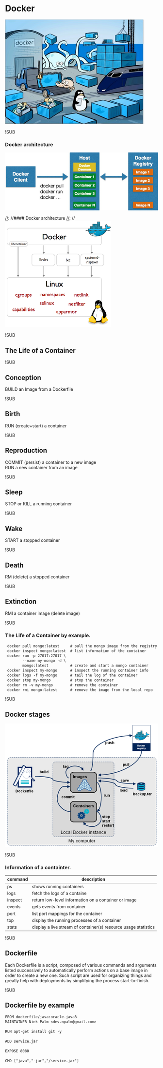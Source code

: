 # Docker
![docker-logo](images/what_is_docker.jpg)

!SUB
### Docker architecture
![architecture](images/architecture.jpg)

[//]: #!SUB
[//]: //#### Docker architecture
[//]: //![architecture](images/docker-execdriver-diagram.png)

!SUB
## The Life of a Container  

!SUB
## Conception  
BUILD an Image from a Dockerfile  

!SUB
## Birth  
RUN (create+start) a container  

!SUB
## Reproduction  
COMMIT (persist) a container to a new image  
RUN a new container from an image  

!SUB
## Sleep  
STOP or KILL a running container  

!SUB
## Wake  
START a stopped container  

!SUB
## Death  
RM (delete) a stopped container  

!SUB
## Extinction  
RMI a container image (delete image)

!SUB
### The Life of a Container by example.

```
 docker pull mongo:latest     # pull the mongo image from the registry
 docker inspect mongo:latest  # list information of the container
 docker run -p 27017:27017 \
        --name my-mongo -d \
        mongo:latest          # create and start a mongo container
 docker inspect my-mongo      # inspect the running container info
 docker logs -f my-mongo      # tail the log of the container
 docker stop my-mongo         # stop the container
 docker rm -v my-mongo        # remove the container
 docker rmi mongo:latest      # remove the image from the local repo
```


!SUB
## Docker stages
![stages](images/docker-stages.png)



!SUB
### Information of a containter.

| command      | description           |
| ------------ |---------------|
| ps |shows running containers|
| logs |fetch the logs of a containe|
| inspect |return low-level information on a container or image|
| events |gets events from container|
| port |list port mappings for the container
| top |display the running processes of a container|
| stats |display a live stream of container(s) resource usage statistics

!SUB
## Dockerfile

Each Dockerfile is a script, composed of various commands and arguments listed successively to automatically perform actions on a base image in order to create a new one. Such script are used for organizing things and greatly help with deployments by simplifying the process start-to-finish.

!SUB
## Dockerfile by example
```
FROM dockerfile/java:oracle-java8
MAINTAINER Niek Palm <dev.npalm@gmail.com>

RUN apt-get install git -y

ADD service.jar

EXPOSE 8080

CMD ["java","-jar","/service.jar"]

```
